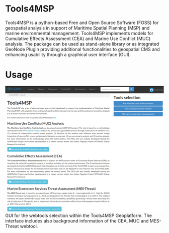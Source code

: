 Tools4MSP
=========

Tools4MSP is a python-based Free and Open Source Software (FOSS) for
geospatial analysis in support of Maritime Spatial Planning (MSP) and
marine environmental management. Tools4MSP implements models for
Cumulative Effects Assessment (CEA) and Marine Use Conflict (MUC)
analysis. The package can be used as stand-alone library or as
integrated GeoNode Plugin providing additional functionalities to
geospatial CMS and enhancing usability through a graphical user
interface (GUI).


Usage
=====


![Alt text](/docs/images/tools4msp_index.png?raw=true "Tools4MSP ")
GUI for the webtools selection within the Tools4MSP Geoplatform. The interface includes also background information of the CEA, MUC and MES-Threat webtool.
